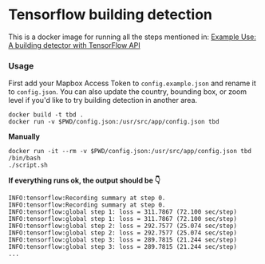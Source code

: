 # Tensorflow building detection

This is a docker image for running all the steps mentioned in: [Example Use: A building detector with TensorFlow API](https://github.com/developmentseed/label-maker/blob/master/examples/walkthrough-tensorflow-object-detection.md)

### Usage

First add your Mapbox Access Token to `config.example.json` and rename it to `config.json`. You can also update the country, bounding box, or zoom level if you'd like to try building detection in another area.

```
docker build -t tbd .
docker run -v $PWD/config.json:/usr/src/app/config.json tbd
```

**Manually**

```
docker run -it --rm -v $PWD/config.json:/usr/src/app/config.json tbd /bin/bash
./script.sh
```

**If everything runs ok, the output should be 👇**

```
INFO:tensorflow:Recording summary at step 0.
INFO:tensorflow:Recording summary at step 0.
INFO:tensorflow:global step 1: loss = 311.7867 (72.100 sec/step)
INFO:tensorflow:global step 1: loss = 311.7867 (72.100 sec/step)
INFO:tensorflow:global step 2: loss = 292.7577 (25.074 sec/step)
INFO:tensorflow:global step 2: loss = 292.7577 (25.074 sec/step)
INFO:tensorflow:global step 3: loss = 289.7815 (21.244 sec/step)
INFO:tensorflow:global step 3: loss = 289.7815 (21.244 sec/step)
...

```

